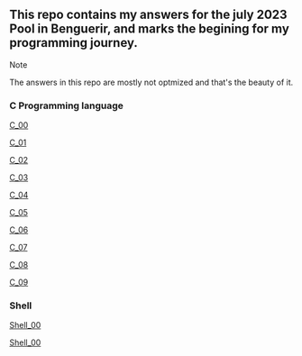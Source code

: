 ## This repo contains my answers for the july 2023 Pool in Benguerir, and marks the begining for my programming journey.

> [!NOTE]
> The answers in this repo are mostly not optmized and that's the beauty of it.

### C Programming language
[C_00](https://github.com/ZagreusIV/1337_Pool/tree/main/1337_Pool/C_00)

[C_01](https://github.com/ZagreusIV/1337_Pool/tree/main/1337_Pool/C_01)

[C_02](https://github.com/ZagreusIV/1337_Pool/tree/main/1337_Pool/C_02)

[C_03](https://github.com/ZagreusIV/1337_Pool/tree/main/1337_Pool/C_03)

[C_04](https://github.com/ZagreusIV/1337_Pool/tree/main/1337_Pool/C_04)

[C_05](https://github.com/ZagreusIV/1337_Pool/tree/main/1337_Pool/C_05)

[C_06](https://github.com/ZagreusIV/1337_Pool/tree/main/1337_Pool/C_06)

[C_07](https://github.com/ZagreusIV/1337_Pool/tree/main/1337_Pool/C_07)

[C_08](https://github.com/ZagreusIV/1337_Pool/tree/main/1337_Pool/C_08)

[C_09](https://github.com/ZagreusIV/1337_Pool/tree/main/1337_Pool/C_09)


### Shell
[Shell_00](https://github.com/ZagreusIV/1337_Pool/tree/main/1337_Pool/Shell_00)

[Shell_00](https://github.com/ZagreusIV/1337_Pool/tree/main/1337_Pool/Shell_01)
